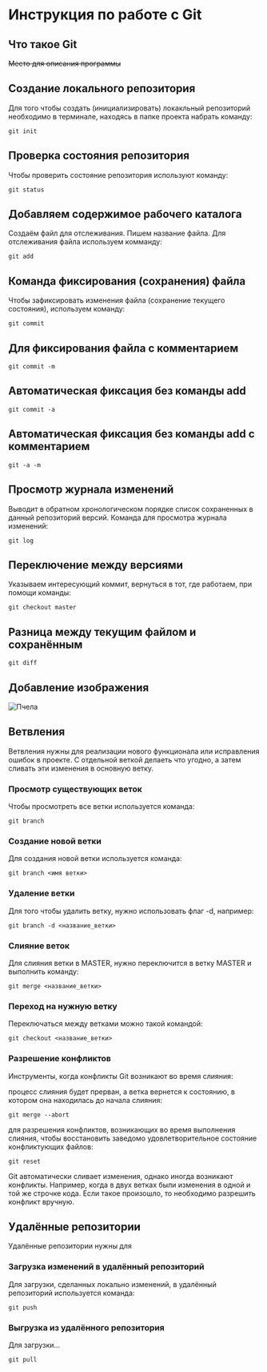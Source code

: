 # **Инструкция по работе с Git**

## Что такое Git

~~Место для описания программы~~

## Создание локального репозитория

Для того чтобы создать (инициализировать) локакльный репозиторий необходимо в терминале, находясь в папке проекта набрать команду:

    git init

## Проверка состояния репозитория

Чтобы проверить состояние репозитория используют команду:

    git status

## Добавляем содержимое рабочего каталога

Создаём файл для отслеживания. Пишем название файла. Для отслеживания файла используем комманду:

    git add

   ## Команда фиксирования (сохранения) файла

   Чтобы зафиксировать изменения файла (сохранение текущего состояния), используем команду:

    git commit

## Для фиксирования файла с комментарием

    git commit -m

## Автоматическая фиксация без команды add

    git commit -a

## Автоматическая фиксация без команды add с комментарием

    git -a -m

## Просмотр журнала изменений

Выводит в обратном хронологическом порядке список сохраненных в данный репозиторий версий. Команда для просмотра журнала изменений:

    git log

## Переключение между версиями

Указываем интересующий коммит, вернуться 
в тот, где работаем, при помощи команды:

    git checkout master

## Разница между текущим файлом и сохранённым

    git diff

## Добавление изображения

![Пчела](bee.jpg)

## Ветвления
Ветвления нужны для реализации нового функционала или исправления ошибок в проекте. С отдельной веткой делаеть что угодно, а затем сливать эти изменения в основную ветку.

### Просмотр существующих веток

Чтобы просмотреть все ветки используется команда:

    git branch

### Создание новой ветки

Для создания новой ветки используется команда:

    git branch <имя ветки>

### Удаление ветки

Для того чтобы удалить ветку, нужно использовать флаг -d, например:

    git branch -d <название_ветки>

### Слияние веток

Для слияния ветки в MASTER, нужно переключится в ветку MASTER и выполнить команду:

    git merge <название_ветки>

### Переход на нужную ветку

Переключаться между ветками можно такой командой:

    git checkout <название_ветки>

### Разрешение конфликтов

Инструменты, когда конфликты Git возникают во время слияния:

процесс слияния будет прерван, а ветка вернется к состоянию, в котором она находилась до начала слияния:

    git merge --abort

 для разрешения конфликтов, возникающих во время выполнения слияния, чтобы восстановить заведомо удовлетворительное состояние конфликтующих файлов:

    git reset

Git автоматически сливает изменения, однако иногда возникают конфликты. Например, когда в двух ветках были изменения в одной и той же строчке кода. Если такое произошло, то необходимо разрешить конфликт вручную.

## Удалённые репозитории

Удалённые репозитории нужны для

### Загрузка изменений в удалённый репозиторий

Для загрузки, сделанных локально изменений, в удалённый репозиторий используется команда:

    git push

### Выгрузка из удалённого репозитория

Для загрузки...

    git pull
